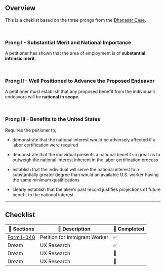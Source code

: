 ## Overview
This is a cheklist based on the three prongs from  the <a href="https://www.eb2niw.com/matter-of-dhanasar-new-rules-for-niw/">Dhanasar Case</a>.

<br>

### **Prong I - Substantial Merit and National Importance** 
A petitioner has shown that the area of employment is of **substantial intrinsic merit**.

<br>

### **Prong II - Well Positioned to Advance the Proposed Endeavor**
A petitioner must establish that any proposed benefit from the individual’s endeavors will be **national in scope**.

<br>

### **Prong III - Benefits to the United States**
Requires the peitioner to,
  * demonstrate that the national interest would be adversely affected if a labor certification were required

  * demonstrate that the individual presents a national benefit so great as to outweigh the national interest inherent in the labor certification process

  * establish that the individual will serve the national interest to a substantially greater degree than would an available U.S. worker having the same minimum qualifications

  * clearly establish that the alien’s past record justifies projections of future benefit to the national interest

---

## Checklist

| 📑 Sections	| 👯 Description 	| 🔨 Completed 	|
|-	|-	|-	|
| <a href="https://www.uscis.gov/i-140">Form I-140</a> 	| Petition for Immigrant Worker 	|  :white_check_mark: |
| Dream 	| UX Research 	|  :white_check_mark: |
| Dream 	| UX Research 	|  :black_square_button: |
| Dream 	| UX Research 	|  :black_square_button: |
